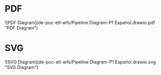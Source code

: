 # PDF
![PDF Diagram](de-poc-etl-wfs/Pipeline Diagram-P1 Español.drawio.pdf "PDF Diagram")

# SVG
![SVG Diagram](de-poc-etl-wfs/Pipeline Diagram-P1 Español.drawio.svg "SVG Diagram")
